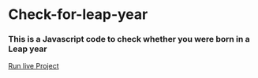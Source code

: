 # Check-for-leap-year
### This is a Javascript code to check whether you were born in a Leap year
[Run live Project](https://replit.com/@AmanUpadhyay4/Check-for-leap-year?embed=1&output=1)
